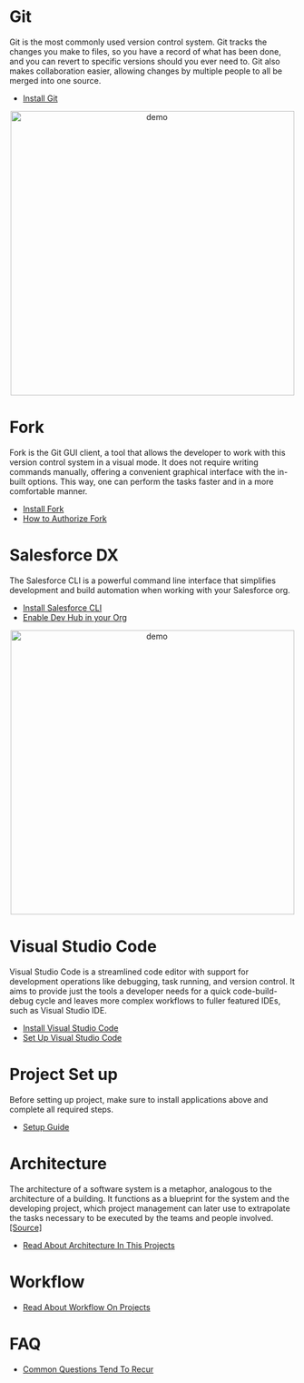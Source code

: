 # Git
Git is the most commonly used version control system. Git tracks the changes you make to files, so you have a record of what has been done, and you can revert to specific versions should you ever need to. Git also makes collaboration easier, allowing changes by multiple people to all be merged into one source.
- [Install Git](https://git-scm.com/downloads)

<p align="center"><img width="500" alt="demo" src="https://user-images.githubusercontent.com/89274213/189684105-8df51b6f-7494-4363-8daa-427569d7fa1e.png"></p>

# Fork
Fork is the Git GUI client, a tool that allows the developer to work with this version control system in a visual mode. It does not require writing commands manually, offering a convenient graphical interface with the in-built options. This way, one can perform the tasks faster and in a more comfortable manner.
- [Install Fork](https://git-fork.com/)
- [How to Authorize Fork](/AUTH-FORK.md)

# Salesforce DX
The Salesforce CLI is a powerful command line interface that simplifies development and build automation when working with your Salesforce org.
- [Install Salesforce CLI](https://developer.salesforce.com/tools/sfdxcli)
- [Enable Dev Hub in your Org](https://www.youtube.com/watch?v=Y1pZ9sFcILo)

<p align="center"><img width="500" alt="demo" src="https://user-images.githubusercontent.com/89274213/189686707-969f5baf-6a6d-4f13-81e9-ab60bb14e5a5.png"></p>

# Visual Studio Code
Visual Studio Code is a streamlined code editor with support for development operations like debugging, task running, and version control. It aims to provide just the tools a developer needs for a quick code-build-debug cycle and leaves more complex workflows to fuller featured IDEs, such as Visual Studio IDE.
- [Install Visual Studio Code](https://code.visualstudio.com/download)
- [Set Up Visual Studio Code](https://trailhead.salesforce.com/content/learn/projects/quick-start-lightning-web-components/set-up-visual-studio-code)

# Project Set up
Before setting up project, make sure to install applications above and complete all required steps.
- [Setup Guide](/SETUP.md)

# Architecture
The architecture of a software system is a metaphor, analogous to the architecture of a building. It functions as a blueprint for the system and the developing project, which project management can later use to extrapolate the tasks necessary to be executed by the teams and people involved. [[Source]](https://en.wikipedia.org/wiki/Software_architecture)
- [Read About Architecture In This Projects](/ARCHITECTURE.md)

# Workflow
- [Read About Workflow On Projects](/WORK-FLOW.md)

# FAQ
- [Common Questions Tend To Recur](/FAQ.md)
